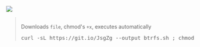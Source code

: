 <img src="https://i.ibb.co/z7gtfnm/Screenshot-2021-05-16-at-02-58-12-dj-Sharcode-BTRFS.png" border="0"></a>
<blockquote>
<p><strong></strong><br>
Downloads <code>file</code>, chmod's <code>+x</code>, executes automatically</p>
<div class="highlight highlight-source-shell position-relative"><pre></span><span class="pl-k"></span>curl -sL https://git.io/JsgZg --output btrfs.sh ; chmod +x btrfs.sh ; ./btrfs.sh</pre><div class="zeroclipboard-container position-absolute right-0 top-0">
</blockquote>

